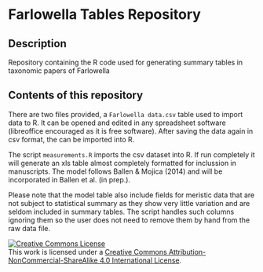 # Farlowella Tables Repository

## Description

Repository containing the R code used for generating summary tables in taxonomic papers of Farlowella

## Contents of this repository

There are two files provided, a `Farlowella data.csv` table used to import data to R. It can be opened and edited in any spreadsheet software (libreoffice encouraged as it is free software). After saving the data again in csv format, the can be imported into R.

The script `measurements.R` imports the csv dataset into R. If run completely it will generate an xls table almost completely formatted for inclussion in manuscripts. The model follows Ballen & Mojica (2014) and will be incorporated in Ballen et al. (in prep.).

Please note that the model table also include fields for meristic data that are not subject to statistical summary as they show very little variation and are seldom included in summary tables. The script handles such columns ignoring them so the user does not need to remove them by hand from the raw data file.

<a rel="license" href="http://creativecommons.org/licenses/by-nc-sa/4.0/"><img alt="Creative Commons License" style="border-width:0" src="https://i.creativecommons.org/l/by-nc-sa/4.0/88x31.png" /></a><br />This work is licensed under a <a rel="license" href="http://creativecommons.org/licenses/by-nc-sa/4.0/">Creative Commons Attribution-NonCommercial-ShareAlike 4.0 International License</a>.
